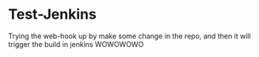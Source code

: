 # Test-Jenkins
Trying the web-hook up by make some change in the repo, and then it will trigger the build in jenkins WOWOWOWO
